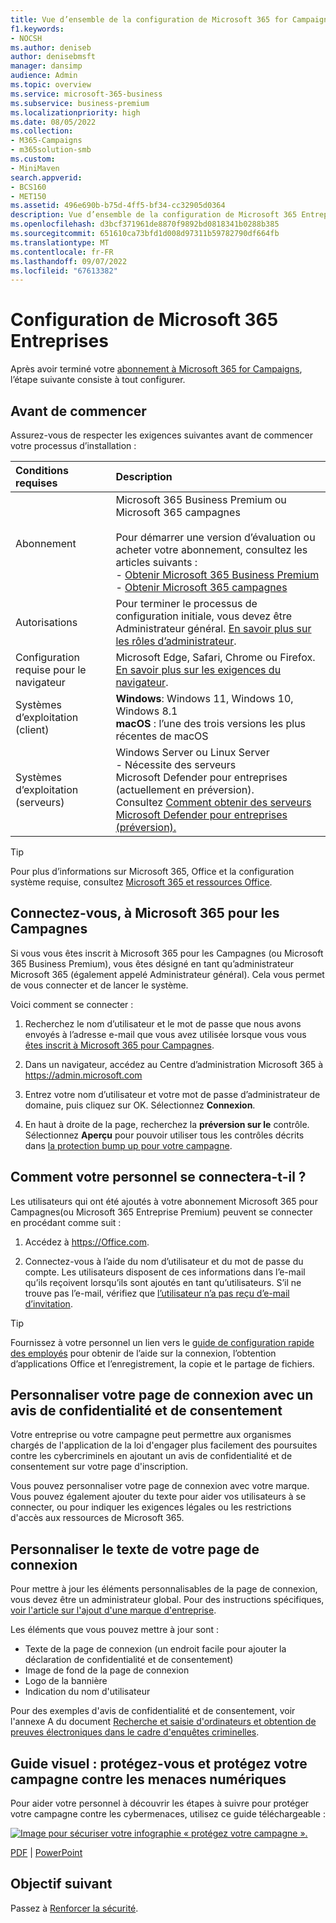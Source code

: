 ```yaml
---
title: Vue d’ensemble de la configuration de Microsoft 365 for Campaigns
f1.keywords:
- NOCSH
ms.author: deniseb
author: denisebmsft
manager: dansimp
audience: Admin
ms.topic: overview
ms.service: microsoft-365-business
ms.subservice: business-premium
ms.localizationpriority: high
ms.date: 08/05/2022
ms.collection:
- M365-Campaigns
- m365solution-smb
ms.custom:
- MiniMaven
search.appverid:
- BCS160
- MET150
ms.assetid: 496e690b-b75d-4ff5-bf34-cc32905d0364
description: Vue d’ensemble de la configuration de Microsoft 365 Entreprise pour les campagnes ou d’autres entreprises
ms.openlocfilehash: d3bcf371961de8870f9892bd0818341b0288b385
ms.sourcegitcommit: 651610ca73bfd1d008d97311b59782790df664fb
ms.translationtype: MT
ms.contentlocale: fr-FR
ms.lasthandoff: 09/07/2022
ms.locfileid: "67613382"
---
```

# <a name="setup-for-microsoft-365-business-for-campaigns"></a>Configuration de Microsoft 365 Entreprises

Après avoir terminé votre [abonnement à Microsoft 365 for Campaigns](get-microsoft-365-campaigns.md), l’étape suivante consiste à tout configurer.

## <a name="before-you-begin"></a>Avant de commencer

Assurez-vous de respecter les exigences suivantes avant de commencer votre processus d’installation :

| Conditions requises | Description |
|:---|:---|
| Abonnement | Microsoft 365 Business Premium ou Microsoft 365 campagnes <br/><br/> Pour démarrer une version d’évaluation ou acheter votre abonnement, consultez les articles suivants : <br/>- [Obtenir Microsoft 365 Business Premium](get-microsoft-365-business-premium.md)<br/>- [Obtenir Microsoft 365 campagnes](get-microsoft-365-campaigns.md) |
| Autorisations  | Pour terminer le processus de configuration initiale, vous devez être Administrateur général. [En savoir plus sur les rôles d’administrateur](../admin/add-users/about-admin-roles.md). |
| Configuration requise pour le navigateur | Microsoft Edge, Safari, Chrome ou Firefox. [En savoir plus sur les exigences du navigateur](https://www.microsoft.com/microsoft-365/microsoft-365-and-office-resources#coreui-heading-uyetipy).  |
| Systèmes d’exploitation (client) | **Windows**: Windows 11, Windows 10, Windows 8.1<br/>**macOS** : l’une des trois versions les plus récentes de macOS 
| Systèmes d’exploitation (serveurs) | Windows Server ou Linux Server <br/>- Nécessite des serveurs Microsoft Defender pour entreprises (actuellement en préversion).<br/>Consultez [Comment obtenir des serveurs Microsoft Defender pour entreprises (préversion).](../security/defender-business/get-defender-business-servers.md)  |

> [!TIP]
> Pour plus d’informations sur Microsoft 365, Office et la configuration système requise, consultez [Microsoft 365 et ressources Office](https://www.microsoft.com/microsoft-365/microsoft-365-and-office-resources).

## <a name="sign-in-to-microsoft-365-for-campaigns"></a>Connectez-vous, à Microsoft 365 pour les Campagnes

Si vous vous êtes inscrit à Microsoft 365 pour les Campagnes (ou Microsoft 365 Business Premium), vous êtes désigné en tant qu’administrateur Microsoft 365 (également appelé Administrateur général). Cela vous permet de vous connecter et de lancer le système.

Voici comment se connecter :

1. Recherchez le nom d’utilisateur et le mot de passe que nous avons envoyés à l’adresse e-mail que vous avez utilisée lorsque vous vous [êtes inscrit à Microsoft 365 pour Campagnes](m365-campaigns-sign-up.md).

2. Dans un navigateur, accédez au Centre d’administration Microsoft 365 à <a href="https://go.microsoft.com/fwlink/p/?linkid=837890" target="_blank"><https://admin.microsoft.com></a>

3. Entrez votre nom d’utilisateur et votre mot de passe d’administrateur de domaine, puis cliquez sur OK. Sélectionnez **Connexion**.

4. En haut à droite de la page, recherchez la **préversion sur le** contrôle. Sélectionnez **Aperçu** pour pouvoir utiliser tous les contrôles décrits dans [la protection bump up pour votre campagne](m365bp-security-overview.md).

## <a name="how-your-staff-will-sign-in"></a>Comment votre personnel se connectera-t-il ?

Les utilisateurs qui ont été ajoutés à votre abonnement Microsoft 365 pour Campagnes(ou Microsoft 365 Entreprise Premium) peuvent se connecter en procédant comme suit :

1. Accédez à <a href="https://office.com" target="_blank"><https://Office.com></a>.

2. Connectez-vous à l’aide du nom d’utilisateur et du mot de passe du compte. Les utilisateurs disposent de ces informations dans l’e-mail qu’ils reçoivent lorsqu’ils sont ajoutés en tant qu’utilisateurs. S’il ne trouve pas l’e-mail, vérifiez que [l’utilisateur n’a pas reçu d’e-mail d’invitation](../admin/simplified-signup/admin-invite-business-standard.md#i-shared-an-email-invite-but-the-user-didnt-receive-the-email).

> [!TIP]
> Fournissez à votre personnel un lien vers le [guide de configuration rapide des employés](../admin/setup/employee-quick-setup.md) pour obtenir de l’aide sur la connexion, l’obtention d’applications Office et l’enregistrement, la copie et le partage de fichiers.

## <a name="customize-your-sign-in-page-with-a-privacy-and-consent-notice"></a>Personnaliser votre page de connexion avec un avis de confidentialité et de consentement

Votre entreprise ou votre campagne peut permettre aux organismes chargés de l'application de la loi d'engager plus facilement des poursuites contre les cybercriminels en ajoutant un avis de confidentialité et de consentement sur votre page d'inscription.

Vous pouvez personnaliser votre page de connexion avec votre marque. Vous pouvez également ajouter du texte pour aider vos utilisateurs à se connecter, ou pour indiquer les exigences légales ou les restrictions d'accès aux ressources de Microsoft 365.

## <a name="customize-the-text-on-your-sign-in-page"></a>Personnaliser le texte de votre page de connexion

Pour mettre à jour les éléments personnalisables de la page de connexion, vous devez être un administrateur global. Pour des instructions spécifiques, [voir l'article sur l'ajout d'une marque d'entreprise](/azure/active-directory/fundamentals/customize-branding).

Les éléments que vous pouvez mettre à jour sont :

- Texte de la page de connexion (un endroit facile pour ajouter la déclaration de confidentialité et de consentement)
- Image de fond de la page de connexion
- Logo de la bannière
- Indication du nom d'utilisateur

Pour des exemples d'avis de confidentialité et de consentement, voir l'annexe A du document [Recherche et saisie d'ordinateurs et obtention de preuves électroniques dans le cadre d'enquêtes criminelles](https://www.justice.gov/sites/default/files/criminal-ccips/legacy/2015/01/14/ssmanual2009.pdf).

## <a name="visual-guide-help-protect-yourself-and-your-campaign-from-digital-threats"></a>Guide visuel : protégez-vous et protégez votre campagne contre les menaces numériques

Pour aider votre personnel à découvrir les étapes à suivre pour protéger votre campagne contre les cybermenaces, utilisez ce guide téléchargeable :

[![Image pour sécuriser votre infographie « protégez votre campagne ».](../media/M365-Campaigns-WhatCanUsersDoToSecure-358x201.png)](https://download.microsoft.com/download/f/c/5/fc58bc0c-773a-4ac8-a232-6f986f61ef58/M365CampaignsWhatCanUsersDoToSecure.pdf)

[PDF](https://download.microsoft.com/download/f/c/5/fc58bc0c-773a-4ac8-a232-6f986f61ef58/M365CampaignsWhatCanUsersDoToSecure.pdf) | [PowerPoint](https://download.microsoft.com/download/f/c/5/fc58bc0c-773a-4ac8-a232-6f986f61ef58/M365CampaignsWhatCanUsersDoToSecure.pptx)

## <a name="next-objective"></a>Objectif suivant

Passez à [Renforcer la sécurité](m365bp-security-overview.md).
